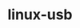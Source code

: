 ---
parent_project: linux
permalink: /engineering/projects/linux/linux-usb/
project_link_name: linux-usb
project_stats: 'true'
title: linux-usb
image: /assets/images/projects/kernel.png
---